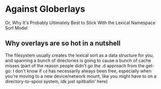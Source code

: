 # Against Globerlays

Or, Why It's Probably Ultimately Best to Stick With the Lexical Namespace Sort Model

## Why overlays are so hot in a nutshell

The filesystem usually creates the lexical sort as a data structure for you, and spanning a bunch of directories is going to cause a bunch of cache misses (part of the reason people didn't go the .d approach from the get-go: I don't know if `cd` has necessarily always been free, especially when you're moving to a new device/network mount, like you might have to on a directory-to-spool system, idk just spitballin' here)
